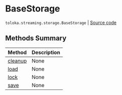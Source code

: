 # BaseStorage
`toloka.streaming.storage.BaseStorage` | [Source code](https://github.com/Toloka/toloka-kit/blob/v0.1.24/src/streaming/storage.py#L21)

## Methods Summary

| Method | Description |
| :------| :-----------|
[cleanup](toloka.streaming.storage.BaseStorage.cleanup.md)| None
[load](toloka.streaming.storage.BaseStorage.load.md)| None
[lock](toloka.streaming.storage.BaseStorage.lock.md)| None
[save](toloka.streaming.storage.BaseStorage.save.md)| None
